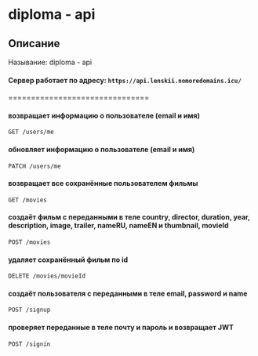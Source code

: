 diploma - api
===============================
## Описание
Называние: diploma - api
#### Сервер работает по адресу: `https://api.lenskii.nomoredomains.icu/`
===============================
#### возвращает информацию о пользователе (email и имя)
`GET /users/me`

#### обновляет информацию о пользователе (email и имя)
`PATCH /users/me`

#### возвращает все сохранённые пользователем фильмы
`GET /movies`

#### создаёт фильм с переданными в теле country, director, duration, year, description, image, trailer, nameRU, nameEN и thumbnail, movieId 
`POST /movies`

#### удаляет сохранённый фильм по id
`DELETE /movies/movieId`

#### создаёт пользователя с переданными в теле email, password и name
`POST /signup`

#### проверяет переданные в теле почту и пароль и возвращает JWT
`POST /signin`
